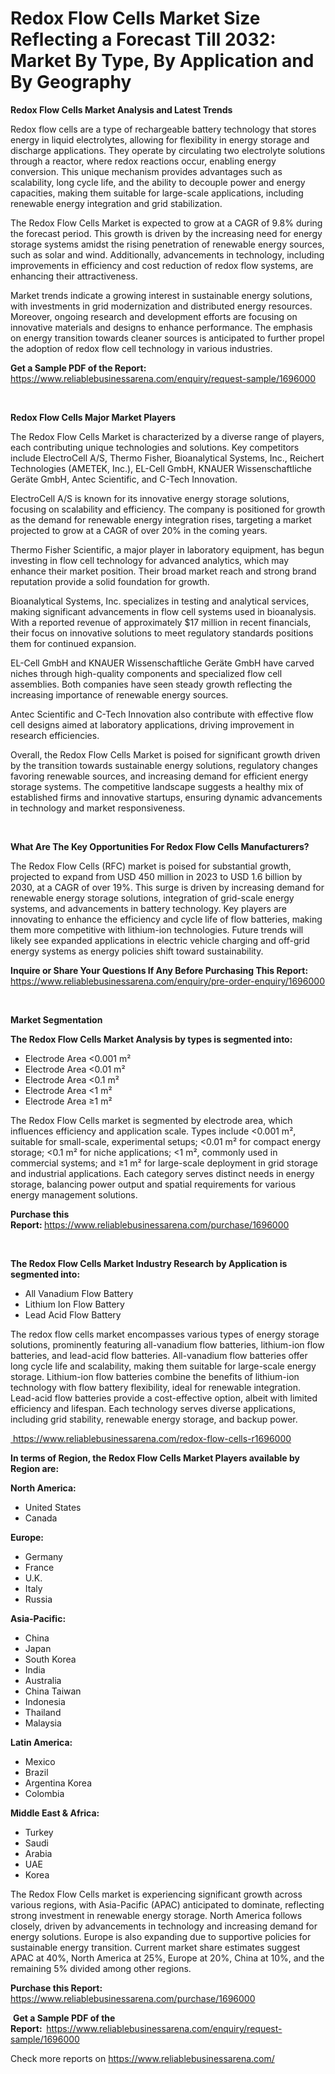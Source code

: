 <p><h1>Redox Flow Cells Market Size Reflecting a Forecast Till 2032: Market By Type, By Application and By Geography</h1></p><p><strong>Redox Flow Cells Market Analysis and Latest Trends</strong></p>
<p><p>Redox flow cells are a type of rechargeable battery technology that stores energy in liquid electrolytes, allowing for flexibility in energy storage and discharge applications. They operate by circulating two electrolyte solutions through a reactor, where redox reactions occur, enabling energy conversion. This unique mechanism provides advantages such as scalability, long cycle life, and the ability to decouple power and energy capacities, making them suitable for large-scale applications, including renewable energy integration and grid stabilization.</p><p>The Redox Flow Cells Market is expected to grow at a CAGR of 9.8% during the forecast period. This growth is driven by the increasing need for energy storage systems amidst the rising penetration of renewable energy sources, such as solar and wind. Additionally, advancements in technology, including improvements in efficiency and cost reduction of redox flow systems, are enhancing their attractiveness. </p><p>Market trends indicate a growing interest in sustainable energy solutions, with investments in grid modernization and distributed energy resources. Moreover, ongoing research and development efforts are focusing on innovative materials and designs to enhance performance. The emphasis on energy transition towards cleaner sources is anticipated to further propel the adoption of redox flow cell technology in various industries.</p></p>
<p><strong>Get a Sample PDF of the Report:&nbsp;</strong> <a href="https://www.reliablebusinessarena.com/enquiry/request-sample/1696000?utm_campaign=2003&utm_medium=2&utm_source=Github&utm_content=ia&utm_term=08012025&utm_id=redox-flow-cells">https://www.reliablebusinessarena.com/enquiry/request-sample/1696000</a></p>
<p>&nbsp;</p>
<p><strong>Redox Flow Cells Major Market Players</strong></p>
<p><p>The Redox Flow Cells Market is characterized by a diverse range of players, each contributing unique technologies and solutions. Key competitors include ElectroCell A/S, Thermo Fisher, Bioanalytical Systems, Inc., Reichert Technologies (AMETEK, Inc.), EL-Cell GmbH, KNAUER Wissenschaftliche Geräte GmbH, Antec Scientific, and C-Tech Innovation. </p><p>ElectroCell A/S is known for its innovative energy storage solutions, focusing on scalability and efficiency. The company is positioned for growth as the demand for renewable energy integration rises, targeting a market projected to grow at a CAGR of over 20% in the coming years.</p><p>Thermo Fisher Scientific, a major player in laboratory equipment, has begun investing in flow cell technology for advanced analytics, which may enhance their market position. Their broad market reach and strong brand reputation provide a solid foundation for growth.</p><p>Bioanalytical Systems, Inc. specializes in testing and analytical services, making significant advancements in flow cell systems used in bioanalysis. With a reported revenue of approximately $17 million in recent financials, their focus on innovative solutions to meet regulatory standards positions them for continued expansion.</p><p>EL-Cell GmbH and KNAUER Wissenschaftliche Geräte GmbH have carved niches through high-quality components and specialized flow cell assemblies. Both companies have seen steady growth reflecting the increasing importance of renewable energy sources.</p><p>Antec Scientific and C-Tech Innovation also contribute with effective flow cell designs aimed at laboratory applications, driving improvement in research efficiencies.</p><p>Overall, the Redox Flow Cells Market is poised for significant growth driven by the transition towards sustainable energy solutions, regulatory changes favoring renewable sources, and increasing demand for efficient energy storage systems. The competitive landscape suggests a healthy mix of established firms and innovative startups, ensuring dynamic advancements in technology and market responsiveness.</p></p>
<p>&nbsp;</p>
<p><strong>What Are The Key Opportunities For Redox Flow Cells Manufacturers?</strong></p>
<p><p>The Redox Flow Cells (RFC) market is poised for substantial growth, projected to expand from USD 450 million in 2023 to USD 1.6 billion by 2030, at a CAGR of over 19%. This surge is driven by increasing demand for renewable energy storage solutions, integration of grid-scale energy systems, and advancements in battery technology. Key players are innovating to enhance the efficiency and cycle life of flow batteries, making them more competitive with lithium-ion technologies. Future trends will likely see expanded applications in electric vehicle charging and off-grid energy systems as energy policies shift toward sustainability.</p></p>
<p><strong>Inquire or Share Your Questions If Any Before Purchasing This Report:</strong> <a href="https://www.reliablebusinessarena.com/enquiry/pre-order-enquiry/1696000?utm_campaign=2003&utm_medium=2&utm_source=Github&utm_content=ia&utm_term=08012025&utm_id=redox-flow-cells">https://www.reliablebusinessarena.com/enquiry/pre-order-enquiry/1696000</a></p>
<p>&nbsp;</p>
<p><strong>Market Segmentation</strong></p>
<p><strong>The Redox Flow Cells Market Analysis by types is segmented into:</strong></p>
<p><ul><li>Electrode Area <0.001 m²</li><li>Electrode Area <0.01 m²</li><li>Electrode Area <0.1 m²</li><li>Electrode Area <1 m²</li><li>Electrode Area ≥1 m²</li></ul></p>
<p><p>The Redox Flow Cells market is segmented by electrode area, which influences efficiency and application scale. Types include <0.001 m², suitable for small-scale, experimental setups; <0.01 m² for compact energy storage; <0.1 m² for niche applications; <1 m², commonly used in commercial systems; and ≥1 m² for large-scale deployment in grid storage and industrial applications. Each category serves distinct needs in energy storage, balancing power output and spatial requirements for various energy management solutions.</p></p>
<p><strong>Purchase this Report:&nbsp;</strong><a href="https://www.reliablebusinessarena.com/purchase/1696000?utm_campaign=2003&utm_medium=2&utm_source=Github&utm_content=ia&utm_term=08012025&utm_id=redox-flow-cells">https://www.reliablebusinessarena.com/purchase/1696000</a></p>
<p>&nbsp;</p>
<p><strong>The Redox Flow Cells Market Industry Research by Application is segmented into:</strong></p>
<p><ul><li>All Vanadium Flow Battery</li><li>Lithium Ion Flow Battery</li><li>Lead Acid Flow Battery</li></ul></p>
<p><p>The redox flow cells market encompasses various types of energy storage solutions, prominently featuring all-vanadium flow batteries, lithium-ion flow batteries, and lead-acid flow batteries. All-vanadium flow batteries offer long cycle life and scalability, making them suitable for large-scale energy storage. Lithium-ion flow batteries combine the benefits of lithium-ion technology with flow battery flexibility, ideal for renewable integration. Lead-acid flow batteries provide a cost-effective option, albeit with limited efficiency and lifespan. Each technology serves diverse applications, including grid stability, renewable energy storage, and backup power.</p></p>
<p><a href="https://www.reliablebusinessarena.com/redox-flow-cells-r1696000?utm_campaign=2003&utm_medium=2&utm_source=Github&utm_content=ia&utm_term=08012025&utm_id=redox-flow-cells">&nbsp;https://www.reliablebusinessarena.com/redox-flow-cells-r1696000</a></p>
<p><strong>In terms of Region, the Redox Flow Cells Market Players available by Region are:</strong></p>
<p>
    <p> <strong> North America: </strong>
        <ul>
            <li>United States</li>
            <li>Canada</li>
        </ul>
        </p> 
    <p> <strong> Europe: </strong>
        <ul>
            <li>Germany</li>
            <li>France</li>
            <li>U.K.</li>
            <li>Italy</li>
            <li>Russia</li>
        </ul>
        </p> 
    <p> <strong> Asia-Pacific: </strong>
        <ul>
            <li>China</li>
            <li>Japan</li>
            <li>South Korea</li>
            <li>India</li>
            <li>Australia</li>
            <li>China Taiwan</li>
            <li>Indonesia</li>
            <li>Thailand</li>
            <li>Malaysia</li>
        </ul>
        </p> 
    <p> <strong> Latin America: </strong>
        <ul>
            <li>Mexico</li>
            <li>Brazil</li>
            <li>Argentina Korea</li>
            <li>Colombia</li>
        </ul>
        </p> 
    <p> <strong> Middle East & Africa: </strong>
        <ul>
            <li>Turkey</li>
            <li>Saudi</li>
            <li>Arabia</li>
            <li>UAE</li>
            <li>Korea</li>
        </ul>
    </p>
    </p>
<p><p>The Redox Flow Cells market is experiencing significant growth across various regions, with Asia-Pacific (APAC) anticipated to dominate, reflecting strong investment in renewable energy storage. North America follows closely, driven by advancements in technology and increasing demand for energy solutions. Europe is also expanding due to supportive policies for sustainable energy transition. Current market share estimates suggest APAC at 40%, North America at 25%, Europe at 20%, China at 10%, and the remaining 5% divided among other regions.</p></p>
<p><strong>Purchase this Report: </strong><a href="https://www.reliablebusinessarena.com/purchase/1696000?utm_campaign=2003&utm_medium=2&utm_source=Github&utm_content=ia&utm_term=08012025&utm_id=redox-flow-cells">https://www.reliablebusinessarena.com/purchase/1696000</a></p>
<p>&nbsp;<strong>Get a Sample PDF of the Report:&nbsp;&nbsp;</strong><a href="https://www.reliablebusinessarena.com/enquiry/request-sample/1696000?utm_campaign=2003&utm_medium=2&utm_source=Github&utm_content=ia&utm_term=08012025&utm_id=redox-flow-cells">https://www.reliablebusinessarena.com/enquiry/request-sample/1696000</a></p>
<p><strong></strong></p>
<p>Check more reports on <a href="https://www.reliablebusinessarena.com/?utm_campaign=2003&utm_medium=2&utm_source=Github&utm_content=ia&utm_term=08012025&utm_id=redox-flow-cells">https://www.reliablebusinessarena.com/</a></p>